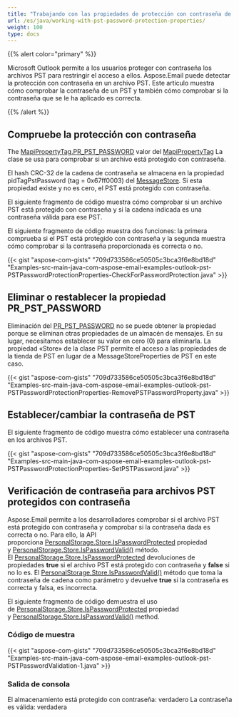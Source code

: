 ```yaml
---
title: "Trabajando con las propiedades de protección con contraseña de PST"
url: /es/java/working-with-pst-password-protection-properties/
weight: 100
type: docs
---
```


{{% alert color="primary" %}}

Microsoft Outlook permite a los usuarios proteger con contraseña los archivos PST para restringir el acceso a ellos. Aspose.Email puede detectar la protección con contraseña en un archivo PST. Este artículo muestra cómo comprobar la contraseña de un PST y también cómo comprobar si la contraseña que se le ha aplicado es correcta.

{{% /alert %}}

## **Compruebe la protección con contraseña**

The [MapiPropertyTag.PR_PST_PASSWORD](https://reference.aspose.com/email/java/com.aspose.email/mapipropertytag/#PR-PST-PASSWORD) valor del [MapiPropertyTag](https://reference.aspose.com/email/java/com.aspose.email/mapipropertytag/) La clase se usa para comprobar si un archivo está protegido con contraseña.

El hash CRC-32 de la cadena de contraseña se almacena en la propiedad pidTagPstPassword (tag = 0x67ff0003) del [MessageStore](https://reference.aspose.com/email/java/com.aspose.email/messagestore/). Si esta propiedad existe y no es cero, el PST está protegido con contraseña.

El siguiente fragmento de código muestra cómo comprobar si un archivo PST está protegido con contraseña y si la cadena indicada es una contraseña válida para ese PST.

El siguiente fragmento de código muestra dos funciones: la primera comprueba si el PST está protegido con contraseña y la segunda muestra cómo comprobar si la contraseña proporcionada es correcta o no.

{{< gist "aspose-com-gists" "709d733586ce50505c3bca3f6e8bd18d" "Examples-src-main-java-com-aspose-email-examples-outlook-pst-PSTPasswordProtectionProperties-CheckForPasswordProtection.java" >}}

## **Eliminar o restablecer la propiedad PR_PST_PASSWORD**

Eliminación del [PR_PST_PASSWORD](https://reference.aspose.com/email/java/com.aspose.email/mapipropertytag/#PR-PST-PASSWORD) no se puede obtener la propiedad porque se eliminan otras propiedades de un almacén de mensajes. En su lugar, necesitamos establecer su valor en cero (0) para eliminarla. La propiedad «Store» de la clase PST permite el acceso a las propiedades de la tienda de PST en lugar de a MessageStoreProperties de PST en este caso.

{{< gist "aspose-com-gists" "709d733586ce50505c3bca3f6e8bd18d" "Examples-src-main-java-com-aspose-email-examples-outlook-pst-PSTPasswordProtectionProperties-RemovePSTPasswordProperty.java" >}}

## **Establecer/cambiar la contraseña de PST**

El siguiente fragmento de código muestra cómo establecer una contraseña en los archivos PST.

{{< gist "aspose-com-gists" "709d733586ce50505c3bca3f6e8bd18d" "Examples-src-main-java-com-aspose-email-examples-outlook-pst-PSTPasswordProtectionProperties-SetPSTPassword.java" >}}

## **Verificación de contraseña para archivos PST protegidos con contraseña**

Aspose.Email permite a los desarrolladores comprobar si el archivo PST está protegido con contraseña y comprobar si la contraseña dada es correcta o no. Para ello, la API proporciona [PersonalStorage.Store.IsPasswordProtected](https://reference.aspose.com/email/java/com.aspose.email/messagestore/#isPasswordProtected--) propiedad y [PersonalStorage.Store.IsPasswordValid()](https://reference.aspose.com/email/java/com.aspose.email/messagestore/#isPasswordValid-java.lang.String-) método. El [PersonalStorage.Store.IsPasswordProtected](https://reference.aspose.com/email/java/com.aspose.email/messagestore/#isPasswordProtected--) devoluciones de propiedades **true** si el archivo PST está protegido con contraseña y **false** si no lo es. El [PersonalStorage.Store.IsPasswordValid()](https://reference.aspose.com/email/java/com.aspose.email/messagestore/#isPasswordValid-java.lang.String-) método que toma la contraseña de cadena como parámetro y devuelve **true** si la contraseña es correcta y falsa, es incorrecta.

El siguiente fragmento de código demuestra el uso de [PersonalStorage.Store.IsPasswordProtected](https://reference.aspose.com/email/java/com.aspose.email/messagestore/#isPasswordProtected--) propiedad y [PersonalStorage.Store.IsPasswordValid()](https://reference.aspose.com/email/java/com.aspose.email/messagestore/#isPasswordValid-java.lang.String-) method.

### **Código de muestra**

{{< gist "aspose-com-gists" "709d733586ce50505c3bca3f6e8bd18d" "Examples-src-main-java-com-aspose-email-examples-outlook-pst-PSTPasswordValidation-1.java" >}}

### **Salida de consola**

El almacenamiento está protegido con contraseña: verdadero
La contraseña es válida: verdadera
